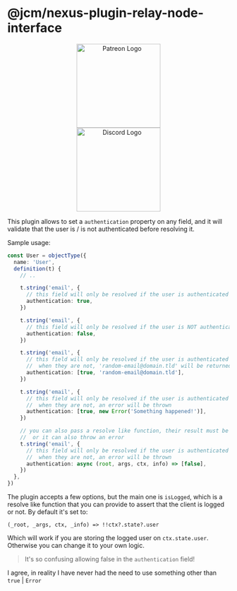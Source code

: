 # @jcm/nexus-plugin-relay-node-interface<!-- omit in toc -->

<p align="center">
<a href="https://www.patreon.com/bePatron?u=19985213" data-patreon-widget-type="become-patron-button" title="Become a Patreon">
  <img src="https://c5.patreon.com/external/logo/become_a_patron_button@2x.png" width="190" alt="Patreon Logo">
</a>
<br>
<a href="https://discord.io/jonathancardoso" title="Join our Discord Server">
  <img src="https://i.imgur.com/DlKeNmn.png" alt="Discord Logo" width="190" />
</a>
</p>

This plugin allows to set a `authentication` property on any field, and it will validate that the user is / is not authenticated before resolving it.

Sample usage:

```typescript
const User = objectType({
  name: 'User',
  definition(t) {
    // ..

    t.string('email', {
      // this field will only be resolved if the user is authenticated
      authentication: true,
    })

    t.string('email', {
      // this field will only be resolved if the user is NOT authenticated
      authentication: false,
    })

    t.string('email', {
      // this field will only be resolved if the user is authenticated
      //  when they are not, 'random-email@domain.tld' will be returned instead
      authentication: [true, 'random-email@domain.tld'],
    })

    t.string('email', {
      // this field will only be resolved if the user is authenticated
      //  when they are not, an error will be thrown
      authentication: [true, new Error('Something happened!')],
    })

    // you can also pass a resolve like function, their result must be like the value above
    //  or it can also throw an error
    t.string('email', {
      // this field will only be resolved if the user is authenticated
      //  when they are not, an error will be thrown
      authentication: async (root, args, ctx, info) => [false],
    })
  },
})
```

The plugin accepts a few options, but the main one is `isLogged`, which is a resolve like function that you can provide to assert that the client is logged or not. By default it's set to:

```
(_root, _args, ctx, _info) => !!ctx?.state?.user
```

Which will work if you are storing the logged user on `ctx.state.user`. Otherwise you can change it to your own logic.

> It's so confusing allowing false in the `authentication` field!

I agree, in reality I have never had the need to use something other than `true` | `Error`
